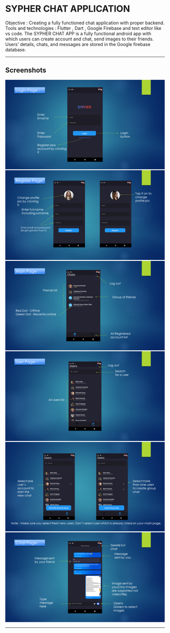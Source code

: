 
# SYPHER CHAT APPLICATION

Objective : Creating a fully functioned chat application with proper backend.
Tools and technologies : Flutter , Dart , Google Firebase and text editor like vs code.
The SYPHER CHAT APP is a fully functional android app with which users can create account and chat, send images to their friends. Users' details, chats, and messages are stored in the Google firebase database.

---

## Screenshots
![Image of adduser](https://github.com/meet1709/SYPHER_CHAT_APP/blob/main/image/p/Slide5.PNG)
![Image of adduser](https://github.com/meet1709/SYPHER_CHAT_APP/blob/main/image/p/Slide6.PNG)
![Image of adduser](https://github.com/meet1709/SYPHER_CHAT_APP/blob/main/image/p/Slide7.PNG)
![Image of adduser](https://github.com/meet1709/SYPHER_CHAT_APP/blob/main/image/p/Slide8.PNG)
![Image of adduser](https://github.com/meet1709/SYPHER_CHAT_APP/blob/main/image/p/Slide9.PNG)
![Image of adduser](https://github.com/meet1709/SYPHER_CHAT_APP/blob/main/image/p/Slide10.PNG)

---




